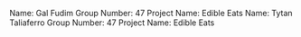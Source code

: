 Name: Gal Fudim Group Number: 47 Project Name: Edible Eats
Name: Tytan Taliaferro Group Number: 47 Project Name: Edible Eats
